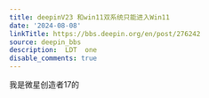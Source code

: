 ```yaml
---
title: deepinV23 和win11双系统只能进入Win11
date: '2024-08-08'
linkTitle: https://bbs.deepin.org/en/post/276242
source: deepin_bbs
description:  LDT  one 
disable_comments: true
---
```

我是微星创造者17的
